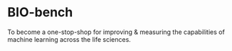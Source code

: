 # BIO-bench
To become a one-stop-shop for improving &amp; measuring the capabilities of machine learning across the life sciences.
